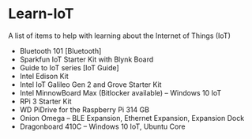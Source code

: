 # Learn-IoT

A list of items to help with learning about the Internet of Things (IoT)
* Bluetooth 101 [Bluetooth]
* Sparkfun IoT Starter Kit with Blynk Board
* Guide to IoT series [IoT Guide]
* Intel Edison Kit
* Intel IoT Galileo Gen 2 and Grove Starter Kit
* Intel MinnowBoard Max (Bitlocker available) – Windows 10 IoT
* RPi 3 Starter Kit
* WD PiDrive for the Raspberry Pi 314 GB
* Onion Omega – BLE Expansion, Ethernet Expansion, Expansion Dock
* Dragonboard 410C – Windows 10 IoT, Ubuntu Core
